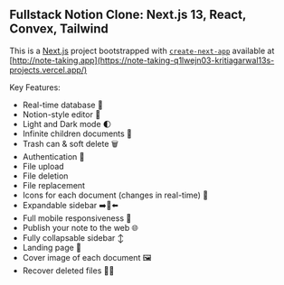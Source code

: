## Fullstack Notion Clone: Next.js 13, React, Convex, Tailwind
This is a [Next.js](https://nextjs.org/) project bootstrapped with [`create-next-app`](https://github.com/vercel/next.js/tree/canary/packages/create-next-app) available at [http://note-taking.app](https://note-taking-q1lwejn03-kritiagarwal13s-projects.vercel.app/)

Key Features:

  - Real-time database 🔗
  - Notion-style editor 📝
  - Light and Dark mode 🌓
  - Infinite children documents 🌲
  - Trash can & soft delete 🗑️
  - Authentication 🔐
  - File upload
  - File deletion
  - File replacement
  - Icons for each document (changes in real-time) 🌠
  - Expandable sidebar ➡️🔀⬅️
  - Full mobile responsiveness 📱
  - Publish your note to the web 🌐
  - Fully collapsable sidebar ↕️
  - Landing page 🛬
  - Cover image of each document 🖼️
  - Recover deleted files 🔄📄
